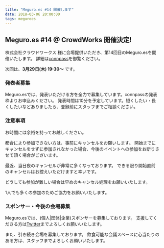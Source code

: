 ```yaml
---
title: "Meguro.es #14 開催します"
date: 2018-03-06 20:00:00
tags: meguroes
---
```


## Meguro.es #14 @ CrowdWorks 開催決定!


株式会社クラウドワークス 様に会場提供いただき、第14回目のMeguro.esを開催いたします。
詳細は[connpass](https://meguroes.connpass.com/event/80656)を御覧ください。

次回は、**3月29日(木) 19:30〜** です。

### 発表者募集

Meguro.esでは、発表いただける方を全力で募集しています。connpassの発表枠よりお申込みください。
発表時間は10分を予定しています。短くしたい・長くしたいなどありましたら、登録前にスタッフまでご相談ください。

### 注意事項

お時間には余裕を持ってお越しください。

都合により参加できない方は、事前にキャンセルをお願いします。
開始までにキャンセルをせずに参加されなかった場合、今後のイベントへの参加をお断りさせて頂く場合がございます。

最近、当日夜のキャンセルが非常に多くなっております。
できる限り開始直前のキャンセルはお控えいただけますと幸いです。

どうしても参加が難しい場合は早めのキャンセル処理をお願いいたします。

1人でも多くの参加のためご協力をお願いいたします。

### スポンサー・今後の会場募集

Meguro.esでは、(個人|団体|企業)スポンサーを募集しております。
支援してくださる方は[Twitter](https://twitter.com/meguroes)までよろしくお願いいたします。

また、引き続き会場を募集しております。
飲食可能な会議スペースに心当たりのある方は、スタッフまでよろしくお願いいたします。
